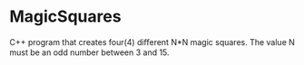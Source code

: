 # MagicSquares
C++ program that creates four(4) diﬀerent N*N magic squares. The value N must be an odd number between 3 and 15.
